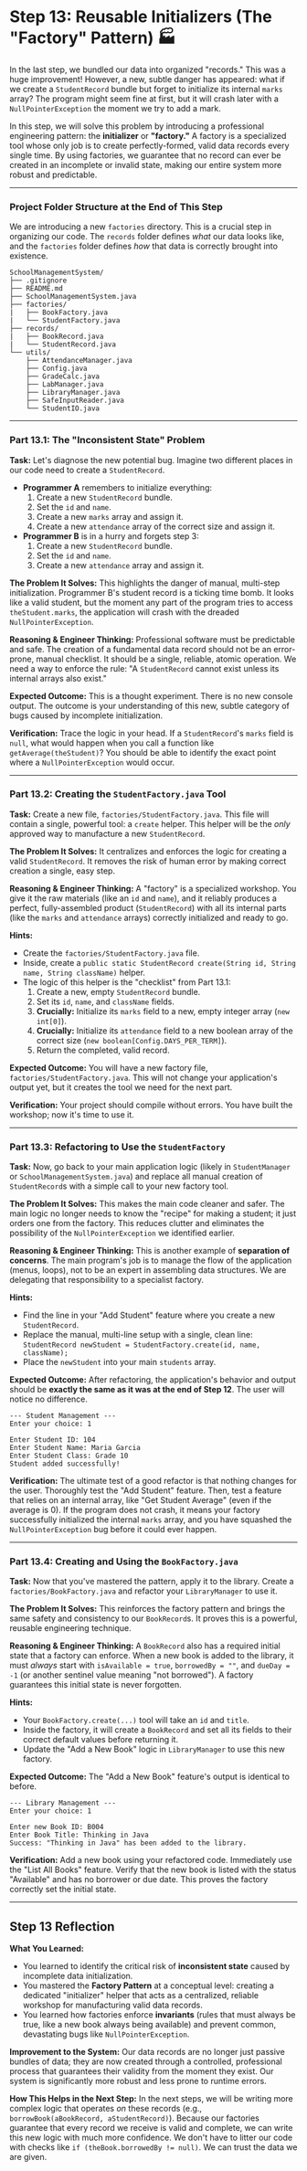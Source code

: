 # Step 13: Reusable Initializers (The "Factory" Pattern) 🏭

In the last step, we bundled our data into organized "records." This was a huge improvement! However, a new, subtle danger has appeared: what if we create a `StudentRecord` bundle but forget to initialize its internal `marks` array? The program might seem fine at first, but it will crash later with a `NullPointerException` the moment we try to add a mark.

In this step, we will solve this problem by introducing a professional engineering pattern: the **initializer** or **"factory."** A factory is a specialized tool whose only job is to create perfectly-formed, valid data records every single time. By using factories, we guarantee that no record can ever be created in an incomplete or invalid state, making our entire system more robust and predictable.

---

### Project Folder Structure at the End of This Step

We are introducing a new `factories` directory. This is a crucial step in organizing our code. The `records` folder defines *what* our data looks like, and the `factories` folder defines *how* that data is correctly brought into existence.

```
SchoolManagementSystem/
├── .gitignore
├── README.md
├── SchoolManagementSystem.java
├── factories/
|   ├── BookFactory.java
|   └── StudentFactory.java
├── records/
|   ├── BookRecord.java
|   └── StudentRecord.java
└── utils/
    ├── AttendanceManager.java
    ├── Config.java
    ├── GradeCalc.java
    ├── LabManager.java
    ├── LibraryManager.java
    ├── SafeInputReader.java
    └── StudentIO.java
```

---

### Part 13.1: The "Inconsistent State" Problem

**Task:** Let's diagnose the new potential bug. Imagine two different places in our code need to create a `StudentRecord`.

* **Programmer A** remembers to initialize everything:
    1.  Create a new `StudentRecord` bundle.
    2.  Set the `id` and `name`.
    3.  Create a new `marks` array and assign it.
    4.  Create a new `attendance` array of the correct size and assign it.
* **Programmer B** is in a hurry and forgets step 3:
    1.  Create a new `StudentRecord` bundle.
    2.  Set the `id` and `name`.
    3.  Create a new `attendance` array and assign it.

**The Problem It Solves:** This highlights the danger of manual, multi-step initialization. Programmer B's student record is a ticking time bomb. It looks like a valid student, but the moment any part of the program tries to access `theStudent.marks`, the application will crash with the dreaded `NullPointerException`.

**Reasoning & Engineer Thinking:**
Professional software must be predictable and safe. The creation of a fundamental data record should not be an error-prone, manual checklist. It should be a single, reliable, atomic operation. We need a way to enforce the rule: "A `StudentRecord` cannot exist unless its internal arrays also exist."



**Expected Outcome:**
This is a thought experiment. There is no new console output. The outcome is your understanding of this new, subtle category of bugs caused by incomplete initialization.

**Verification:**
Trace the logic in your head. If a `StudentRecord`'s `marks` field is `null`, what would happen when you call a function like `getAverage(theStudent)`? You should be able to identify the exact point where a `NullPointerException` would occur.

---

### Part 13.2: Creating the `StudentFactory.java` Tool

**Task:** Create a new file, `factories/StudentFactory.java`. This file will contain a single, powerful tool: a `create` helper. This helper will be the *only* approved way to manufacture a new `StudentRecord`.

**The Problem It Solves:** It centralizes and enforces the logic for creating a valid `StudentRecord`. It removes the risk of human error by making correct creation a single, easy step.

**Reasoning & Engineer Thinking:**
A "factory" is a specialized workshop. You give it the raw materials (like an `id` and `name`), and it reliably produces a perfect, fully-assembled product (`StudentRecord`) with all its internal parts (like the `marks` and `attendance` arrays) correctly initialized and ready to go.

**Hints:**
* Create the `factories/StudentFactory.java` file.
* Inside, create a `public static StudentRecord create(String id, String name, String className)` helper.
* The logic of this helper is the "checklist" from Part 13.1:
    1.  Create a new, empty `StudentRecord` bundle.
    2.  Set its `id`, `name`, and `className` fields.
    3.  **Crucially:** Initialize its `marks` field to a new, empty integer array (`new int[0]`).
    4.  **Crucially:** Initialize its `attendance` field to a new boolean array of the correct size (`new boolean[Config.DAYS_PER_TERM]`).
    5.  Return the completed, valid record.

**Expected Outcome:**
You will have a new factory file, `factories/StudentFactory.java`. This will not change your application's output yet, but it creates the tool we need for the next part.

**Verification:**
Your project should compile without errors. You have built the workshop; now it's time to use it.

---

### Part 13.3: Refactoring to Use the `StudentFactory`

**Task:** Now, go back to your main application logic (likely in `StudentManager` or `SchoolManagementSystem.java`) and replace all manual creation of `StudentRecord`s with a simple call to your new factory tool.

**The Problem It Solves:** This makes the main code cleaner and safer. The main logic no longer needs to know the "recipe" for making a student; it just orders one from the factory. This reduces clutter and eliminates the possibility of the `NullPointerException` we identified earlier.

**Reasoning & Engineer Thinking:**
This is another example of **separation of concerns**. The main program's job is to manage the flow of the application (menus, loops), not to be an expert in assembling data structures. We are delegating that responsibility to a specialist factory.

**Hints:**
* Find the line in your "Add Student" feature where you create a new `StudentRecord`.
* Replace the manual, multi-line setup with a single, clean line:
    `StudentRecord newStudent = StudentFactory.create(id, name, className);`
* Place the `newStudent` into your main `students` array.

**Expected Outcome:**
After refactoring, the application's behavior and output should be **exactly the same as it was at the end of Step 12**. The user will notice no difference.

```console
--- Student Management ---
Enter your choice: 1

Enter Student ID: 104
Enter Student Name: Maria Garcia
Enter Student Class: Grade 10
Student added successfully!
```

**Verification:**
The ultimate test of a good refactor is that nothing changes for the user. Thoroughly test the "Add Student" feature. Then, test a feature that relies on an internal array, like "Get Student Average" (even if the average is 0). If the program does not crash, it means your factory successfully initialized the internal `marks` array, and you have squashed the `NullPointerException` bug before it could ever happen.

---

### Part 13.4: Creating and Using the `BookFactory.java`

**Task:** Now that you've mastered the pattern, apply it to the library. Create a `factories/BookFactory.java` and refactor your `LibraryManager` to use it.

**The Problem It Solves:** This reinforces the factory pattern and brings the same safety and consistency to our `BookRecord`s. It proves this is a powerful, reusable engineering technique.

**Reasoning & Engineer Thinking:**
A `BookRecord` also has a required initial state that a factory can enforce. When a new book is added to the library, it must *always* start with `isAvailable = true`, `borrowedBy = ""`, and `dueDay = -1` (or another sentinel value meaning "not borrowed"). A factory guarantees this initial state is never forgotten.

**Hints:**
* Your `BookFactory.create(...)` tool will take an `id` and `title`.
* Inside the factory, it will create a `BookRecord` and set all its fields to their correct default values before returning it.
* Update the "Add a New Book" logic in `LibraryManager` to use this new factory.

**Expected Outcome:**
The "Add a New Book" feature's output is identical to before.

```console
--- Library Management ---
Enter your choice: 1

Enter new Book ID: B004
Enter Book Title: Thinking in Java
Success: "Thinking in Java" has been added to the library.
```

**Verification:**
Add a new book using your refactored code. Immediately use the "List All Books" feature. Verify that the new book is listed with the status "Available" and has no borrower or due date. This proves the factory correctly set the initial state.

---

## Step 13 Reflection

**What You Learned:**
* You learned to identify the critical risk of **inconsistent state** caused by incomplete data initialization.
* You mastered the **Factory Pattern** at a conceptual level: creating a dedicated "initializer" helper that acts as a centralized, reliable workshop for manufacturing valid data records.
* You learned how factories enforce **invariants** (rules that must always be true, like a new book always being available) and prevent common, devastating bugs like `NullPointerException`.

**Improvement to the System:**
Our data records are no longer just passive bundles of data; they are now created through a controlled, professional process that guarantees their validity from the moment they exist. Our system is significantly more robust and less prone to runtime errors.

**How This Helps in the Next Step:**
In the next steps, we will be writing more complex logic that operates *on* these records (e.g., `borrowBook(aBookRecord, aStudentRecord)`). Because our factories guarantee that every record we receive is valid and complete, we can write this new logic with much more confidence. We don't have to litter our code with checks like `if (theBook.borrowedBy != null)`. We can trust the data we are given.
